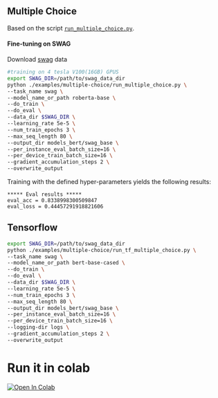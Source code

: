 ## Multiple Choice

Based on the script [`run_multiple_choice.py`]().

#### Fine-tuning on SWAG
Download [swag](https://github.com/rowanz/swagaf/tree/master/data) data

```bash
#training on 4 tesla V100(16GB) GPUS
export SWAG_DIR=/path/to/swag_data_dir
python ./examples/multiple-choice/run_multiple_choice.py \
--task_name swag \
--model_name_or_path roberta-base \
--do_train \
--do_eval \
--data_dir $SWAG_DIR \
--learning_rate 5e-5 \
--num_train_epochs 3 \
--max_seq_length 80 \
--output_dir models_bert/swag_base \
--per_instance_eval_batch_size=16 \
--per_device_train_batch_size=16 \
--gradient_accumulation_steps 2 \
--overwrite_output
```
Training with the defined hyper-parameters yields the following results:
```
***** Eval results *****
eval_acc = 0.8338998300509847
eval_loss = 0.44457291918821606
```


## Tensorflow

```bash
export SWAG_DIR=/path/to/swag_data_dir
python ./examples/multiple-choice/run_tf_multiple_choice.py \
--task_name swag \
--model_name_or_path bert-base-cased \
--do_train \
--do_eval \
--data_dir $SWAG_DIR \
--learning_rate 5e-5 \
--num_train_epochs 3 \
--max_seq_length 80 \
--output_dir models_bert/swag_base \
--per_instance_eval_batch_size=16 \
--per_device_train_batch_size=16 \
--logging-dir logs \
--gradient_accumulation_steps 2 \
--overwrite_output
```

# Run it in colab
[![Open In Colab](https://colab.research.google.com/assets/colab-badge.svg)](https://colab.research.google.com/github/ViktorAlm/notebooks/blob/master/MPC_GPU_Demo_for_TF_and_PT.ipynb)
